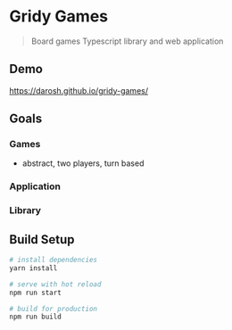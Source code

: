 # Gridy Games

> Board games Typescript library and web application

## Demo

https://darosh.github.io/gridy-games/

## Goals

### Games

- abstract, two players, turn based 

### Application

### Library

## Build Setup

``` bash
# install dependencies
yarn install

# serve with hot reload
npm run start

# build for production
npm run build
